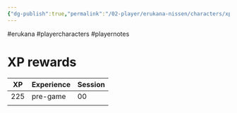 ```yaml
---
{"dg-publish":true,"permalink":"/02-player/erukana-nissen/characters/xp-log/"}
---
```


#erukana #playercharacters #playernotes 

# XP rewards 

| XP  | Experience | Session |
| --- | ---------- | ------- |
| 225 | pre-game   | 00      |
|     |            |         |


